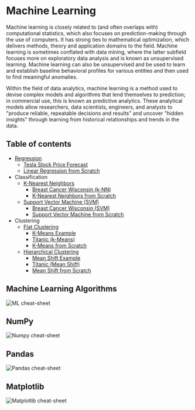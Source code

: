 # Machine Learning  

Machine learning is closely related to (and often overlaps with) computational statistics, which also focuses on prediction-making through the use of computers. It has strong ties to mathematical optimization, which delivers methods, theory and application domains to the field. Machine learning is sometimes conflated with data mining, where the latter subfield focuses more on exploratory data analysis and is known as unsupervised learning. Machine learning can also be unsupervised and be used to learn and establish baseline behavioral profiles for various entities and then used to find meaningful anomalies.

Within the field of data analytics, machine learning is a method used to devise complex models and algorithms that lend themselves to prediction; in commercial use, this is known as predictive analytics. These analytical models allow researchers, data scientists, engineers, and analysts to "produce reliable, repeatable decisions and results" and uncover "hidden insights" through learning from historical relationships and trends in the data.

## Table of contents
* [Regression](Regression)
   * [Tesla Stock Price Forecast](Regression/Tesla-Stock-Price-Forecast.ipynb)
   * [Linear Regression from Scratch](Regression/Linear-Regression-From-Scratch.ipynb)
* Classification  
   * [K-Nearest Neighbors](Classification/K-Nearest%20Neighbors)
        * [Breast Cancer Wisconsin (k-NN)](Classification/K-Nearest%20Neighbors/Breast-Cancer-Wisconsin-KNN.ipynb)
        * [K-Nearest Neighbors from Scratch](Classification/K-Nearest%20Neighbors/KNN-From-Scratch.ipynb)
   * [Support Vector Machine (SVM)](Classification/Support%20Vector%20Machine)
        * [Breast Cancer Wisconsin (SVM)](Classification/Support%20Vector%20Machine/Breast-Cancer-Wisconsin-SVM.ipynb)  
        * [Support Vector Machine from Scratch](Classification/Support%20Vector%20Machine/SVM-From-Scratch.ipynb)
* Clustering  
   * [Flat Clustering](Clustering/Flat%20Clustering)
        * [K-Means Example](Clustering/Flat%20Clustering/K-Means-Example.ipynb)
        * [Titanic (k-Means)](Clustering/Flat%20Clustering/Titanic-K-Means.ipynb)  
        * [K-Means from Scratch](Clustering/Flat%20Clustering/K-Means-From-Scratch.ipynb)  
   * [Hierarchical Clustering](Clustering/Hierarchical%20Clustering)
        * [Mean Shift Example](Clustering/Hierarchical%20Clustering/Mean-Shift-Example.ipynb)
        * [Titanic (Mean Shift)](Clustering/Hierarchical%20Clustering/Titanic-Mean-Shift.ipynb)
        * [Mean Shift from Scratch](Clustering/Hierarchical%20Clustering/Mean-Shift-From-Scratch.ipynb)
    
## Machine Learning Algorithms
![ML cheat-sheet](http://scikit-learn.org/stable/_static/ml_map.png "ML cheat-sheet")

## NumPy
![Numpy cheat-sheet](http://datacamp-community.s3.amazonaws.com/6f6529e8-6ac5-4753-a891-60bfe7465934 "Numpy cheat-sheet")

## Pandas
![Pandas cheat-sheet](http://www.mercuryminds.com/wp-content/uploads/2017/07/1-2RJpJMci8ysUbrFOCzPKAw.png "Pandas cheat-sheet")

## Matplotlib
![Matplotlib cheat-sheet](https://cdn-images-1.medium.com/max/2000/1*ykxp7OpgBXbRRHgjzSkeCA.png "Matplotlib cheat-sheet")

